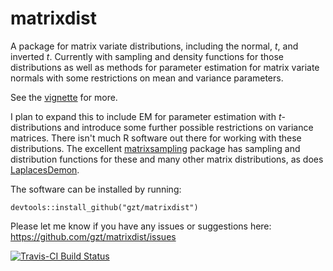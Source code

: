 # matrixdist

A package for matrix variate distributions, including the normal, *t*, and inverted *t*. 
Currently with sampling and density functions for those distributions as well as methods for 
parameter estimation for matrix variate normals with some restrictions on mean and variance
parameters.

See the [vignette](../vignettes/matrixnormal.html) for more.

I plan to expand this to include EM for parameter estimation with *t*-distributions and 
introduce some further possible restrictions on variance matrices.
There isn't much R software out there for working with these distributions. The 
excellent [matrixsampling](https://cran.r-project.org/package=matrixsampling) package 
has sampling and distribution functions for these and many other matrix distributions,
as does [LaplacesDemon](https://cran.r-project.org/package=LaplacesDemon).

The software can be installed by running:

    devtools::install_github("gzt/matrixdist")

Please let me know if you have any issues or suggestions here: https://github.com/gzt/matrixdist/issues

[![Travis-CI Build Status](https://travis-ci.org/gzt/matrixdist.svg?branch=master)](https://travis-ci.org/gzt/matrixdist)
